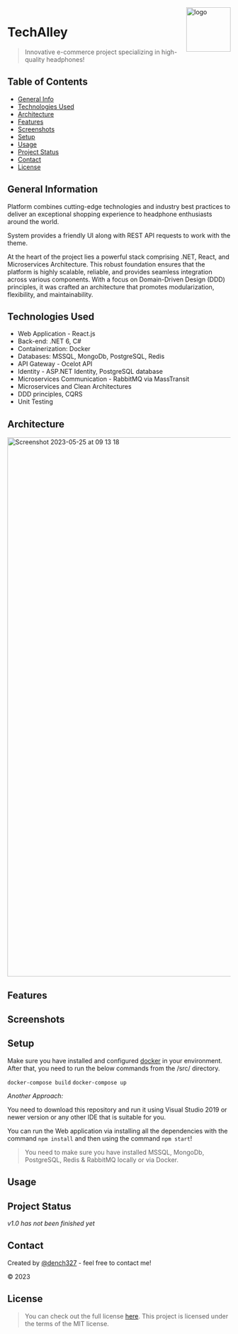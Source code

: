 <img src="https://github.com/DenisSemko/TechAlley/assets/53062219/e6eea9a1-6f3c-4e15-960a-89a89e076880" alt="logo" title="logo" align="right" height="100" />

# TechAlley
> Innovative e-commerce project specializing in high-quality headphones! 

## Table of Contents
* [General Info](#general-information)
* [Technologies Used](#technologies-used)
* [Architecture](#architecture)
* [Features](#features)
* [Screenshots](#screenshots)
* [Setup](#setup)
* [Usage](#usage)
* [Project Status](#project-status)
* [Contact](#contact)
* [License](#license)

## General Information
Platform combines cutting-edge technologies and industry best practices to deliver an exceptional shopping experience to headphone enthusiasts around the world.

System provides a friendly UI along with REST API requests to work with the theme.

At the heart of the project lies a powerful stack comprising .NET, React, and Microservices Architecture. This robust foundation ensures that the platform is highly scalable, reliable, and provides seamless integration across various components. With a focus on Domain-Driven Design (DDD) principles, it was crafted an architecture that promotes modularization, flexibility, and maintainability.

## Technologies Used
- Web Application - React.js
- Back-end: .NET 6, C#
- Containerization: Docker
- Databases: MSSQL, MongoDb, PostgreSQL, Redis
- API Gateway - Ocelot API
- Identity - ASP.NET Identity, PostgreSQL database
- Microservices Communication - RabbitMQ via MassTransit
- Microservices and Clean Architectures
- DDD principles, CQRS
- Unit Testing

## Architecture

<img width="1214" alt="Screenshot 2023-05-25 at 09 13 18" src="https://github.com/DenisSemko/TechAlley/assets/53062219/8749bfd9-a34b-4003-b890-d6f405937a26">

## Features

## Screenshots

## Setup
Make sure you have installed and configured [docker](https://docs.docker.com/desktop/install/windows-install/) in your environment. After that, you need to run the below commands from the /src/ directory.

`docker-compose build`
`docker-compose up`

*Another Approach:*

You need to download this repository and run it using Visual Studio 2019 or newer version or any other IDE that is suitable for you.

You can run the Web application via installing all the dependencies with the command `npm install` and then using the command `npm start`!

> You need to make sure you have installed MSSQL, MongoDb, PostgreSQL, Redis & RabbitMQ locally or via Docker.

## Usage

## Project Status
_v1.0 has not been finished yet_

## Contact
Created by [@dench327](https://linkedin.com/in/https://www.linkedin.com/in/denis-semko-551b91191) - feel free to contact me!

© 2023

## License
> You can check out the full license [here](https://github.com/DenisSemko/TechAlley/blob/master/LICENSE).
This project is licensed under the terms of the MIT license.
